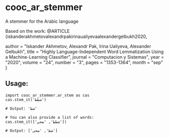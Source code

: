 # cooc_ar_stemmer
A stemmer for the Arabic language

Based on the work:
@ARTICLE {iskanderakhmetovalexandrpakirinaualiyevaalexandergelbukh2020, 

author = "Iskander Akhmetov, Alexandr Pak, Irina Ualiyeva, Alexander Gelbukh", 
title = "Highly Language-Independent Word Lemmatization Using a Machine-Learning Classifier", 
journal = "Computacion y Sistemas", 
year = "2020", 
volume = "24", 
number = "3", 
pages = "1353-1364", 
month = "sep" }

## Usage:
```
import cooc_ar_stemmer.ar_stem as cas
cas.stem_it('شطط')

# Output: 'شط'

# You can also provide a list of words:
cas.stem_it(['شطط', 'ضحي'])

# Output: ['شط', 'ضحى']
```

